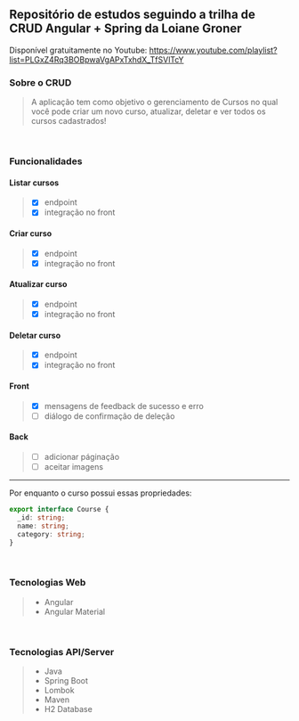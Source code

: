 ## Repositório de estudos seguindo a trilha de CRUD Angular + Spring da Loiane Groner


Disponível gratuitamente no Youtube: https://www.youtube.com/playlist?list=PLGxZ4Rq3BOBpwaVgAPxTxhdX_TfSVlTcY

### Sobre o CRUD
> A aplicação tem como objetivo o gerenciamento de Cursos no qual você pode criar um novo curso, atualizar, deletar e ver todos os cursos cadastrados!
<br>

### Funcionalidades

#### Listar cursos
>  - [x] endpoint
>  - [x] integração no front
      
#### Criar curso
>  - [x] endpoint
>  - [x] integração no front
        
#### Atualizar curso
>  - [x] endpoint
>  - [x] integração no front
        
#### Deletar curso
>  - [x] endpoint
>  - [x] integração no front
     
#### Front
>  - [x] mensagens de feedback de sucesso e erro
>  - [ ] diálogo de confirmação de deleção
        
#### Back
>  - [ ] adicionar páginação
>  - [ ] aceitar imagens
---

Por enquanto o curso possui essas propriedades:
```ts
export interface Course {
  _id: string;
  name: string;
  category: string;
}
```
<br>

### Tecnologias Web
> - Angular
> - Angular Material
<br>

### Tecnologias API/Server
> - Java
> - Spring Boot
> - Lombok
> - Maven
> - H2 Database

